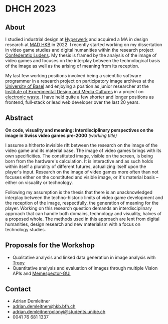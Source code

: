 # DHCH 2023
## About
I studied industrial design at [Hyperwerk](https://www.hypermagazine.ch/) and acquired a MA in design research at [MAD HKB](https://www.hkb-ma-design.ch/en/home-118.html) in 2022. I recently started working on my dissertation in video game studies and digital humanities within the research project [Confederatio Ludens](https://www.hkb-idr.ch/projekte/ch-ludens-a-swiss-history-of-digital-games-play-and-game-design-1968-2000). My thesis is framed by the analysis of the image of video games and focuses on the interplay between the technological basis of the image as well as the arising of meaning from its reception.

My last few working positions involved being a scientific software programmer in a research project on participatory image archives at the [University of Basel](https://dbis.dmi.unibas.ch/research/projects/pia/) and enjoying a position as junior researcher at the [Institute of Experimental Design and Media Cultures](https://www.ixdm.ch) in a project on [electronic waste](https://times-of-waste.ch/en/). I have held quite a few shorter and longer positions as frontend, full-stack or lead web developer over the last 20 years.

## Abstract
**On code, visuality and meaning: Interdisciplinary perspectives on the image in Swiss video games pre-2000** *(working title)*

I assume a hitherto invisible rift between the research on the image of the video game and its material base. The image of video games brings with its own specificities. The constituted image, visible on the screen, is being born from the hardware's calculation. It is interactive and as such holds within itself a plurality of different futures, actualizing itself upon the player's input. Research on the image of video games more often than not focuses either on the constituted and visible image, or it's material basis – either on visuality or technology.

Following my assumption is the thesis that there is an unacknowledged interplay between the techno-historic limits of video game development and the reception of the image, respectfully, the generation of meaning for the player. Working on this research question demands an interdisciplinary approach that can handle both domains, technology and visuality, halves of a proposed whole. The methods used in this approach are lent from digital humanities, design research and new materialism with a focus on technology studies.

## Proposals for the Workshop
- Qualitative analysis and linked data generation in image analysis with [Tropy](https://www.tropy.org/)
- Quantitative analysis and evaluation of images through multiple Vision APIs and [Memespector-GUI](https://github.com/jason-chao/memespector-gui)

## Contact
- Adrian Demleitner
- adrian.demleitner@hkb.bfh.ch
- adrian.demleitnerpolonyi@students.unibe.ch
- 0041 76 681 1337